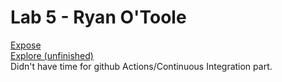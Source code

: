 # Lab 5 - Ryan O'Toole
[Expose](https://rotoole-22.github.io/fa22-cse110-lab5/expose) <br>
[Explore (unfinished)](https://rotoole-22.github.io/fa22-cse110-lab5/explore) <br>
Didn't have time for github Actions/Continuous Integration part.
